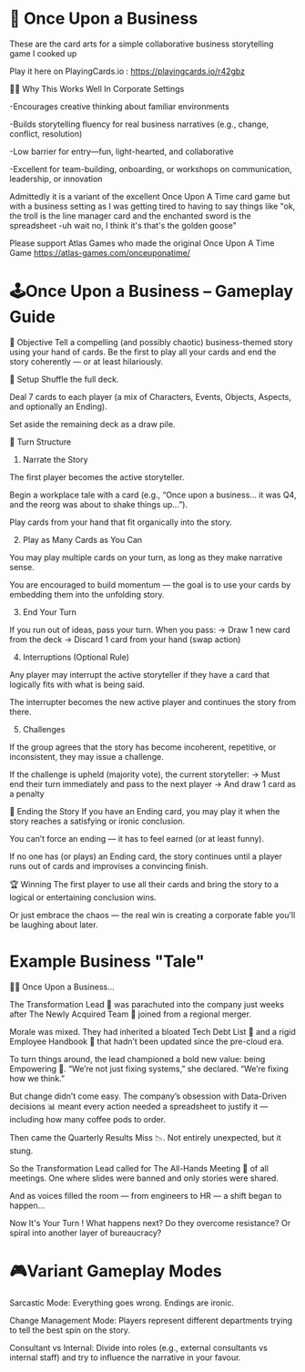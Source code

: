 📖 Once Upon a Business
========================
These are the card arts for a simple collaborative business storytelling game I cooked up

Play it here on PlayingCards.io : https://playingcards.io/r42gbz

🧑‍💼 Why This Works Well In Corporate Settings

-Encourages creative thinking about familiar environments

-Builds storytelling fluency for real business narratives (e.g., change, conflict, resolution)

-Low barrier for entry—fun, light-hearted, and collaborative

-Excellent for team-building, onboarding, or workshops on communication, leadership, or innovation

Admittedly it is a variant of the excellent Once Upon A Time card game but with a business setting as I was getting tired to having to say things like "ok, the troll is the line manager card and the enchanted sword is the spreadsheet -uh wait no, I think it's that's the golden goose"

Please support Atlas Games who made the original Once Upon A Time Game https://atlas-games.com/onceuponatime/

🕹️Once Upon a Business – Gameplay Guide
=========================================
🎯 Objective
Tell a compelling (and possibly chaotic) business-themed story using your hand of cards. Be the first to play all your cards and end the story coherently — or at least hilariously.

🧩 Setup
Shuffle the full deck.

Deal 7 cards to each player (a mix of Characters, Events, Objects, Aspects, and optionally an Ending).

Set aside the remaining deck as a draw pile.

🔄 Turn Structure
1) Narrate the Story

The first player becomes the active storyteller.

Begin a workplace tale with a card (e.g., “Once upon a business... it was Q4, and the reorg was about to shake things up...”).

Play cards from your hand that fit organically into the story.

2) Play as Many Cards as You Can

You may play multiple cards on your turn, as long as they make narrative sense.

You are encouraged to build momentum — the goal is to use your cards by embedding them into the unfolding story.

3) End Your Turn

If you run out of ideas, pass your turn. When you pass:
→ Draw 1 new card from the deck
→ Discard 1 card from your hand (swap action)

4) Interruptions (Optional Rule)

Any player may interrupt the active storyteller if they have a card that logically fits with what is being said.

The interrupter becomes the new active player and continues the story from there.

5) Challenges

If the group agrees that the story has become incoherent, repetitive, or inconsistent, they may issue a challenge.

If the challenge is upheld (majority vote), the current storyteller:
→ Must end their turn immediately and pass to the next player
→ And draw 1 card as a penalty

🏁 Ending the Story
If you have an Ending card, you may play it when the story reaches a satisfying or ironic conclusion.

You can’t force an ending — it has to feel earned (or at least funny).

If no one has (or plays) an Ending card, the story continues until a player runs out of cards and improvises a convincing finish.

🏆 Winning
The first player to use all their cards and bring the story to a logical or entertaining conclusion wins.

Or just embrace the chaos — the real win is creating a corporate fable you’ll be laughing about later.

Example Business "Tale"
=======================

🧑‍💼 Once Upon a Business...

The Transformation Lead 🔄 was parachuted into the company just weeks after The Newly Acquired Team 🤝 joined from a regional merger.

Morale was mixed. They had inherited a bloated Tech Debt List 🧱 and a rigid Employee Handbook 📘 that hadn’t been updated since the pre-cloud era.

To turn things around, the lead championed a bold new value: being Empowering 💪. “We’re not just fixing systems,” she declared. “We’re fixing how we think.”

But change didn’t come easy. The company’s obsession with Data-Driven decisions 📊 meant every action needed a spreadsheet to justify it — including how many coffee pods to order.

Then came the Quarterly Results Miss 📉. Not entirely unexpected, but it stung.

So the Transformation Lead called for The All-Hands Meeting 📣 of all meetings. One where slides were banned and only stories were shared.

And as voices filled the room — from engineers to HR — a shift began to happen...

Now It's Your Turn ! What happens next? Do they overcome resistance? Or spiral into another layer of bureaucracy?


🎮Variant Gameplay Modes
=========================
Sarcastic Mode: Everything goes wrong. Endings are ironic.

Change Management Mode: Players represent different departments trying to tell the best spin on the story.

Consultant vs Internal: Divide into roles (e.g., external consultants vs internal staff) and try to influence the narrative in your favour.
